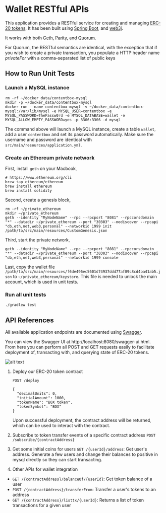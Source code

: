 # Wallet RESTful APIs

This application provides a RESTful service for creating and managing [ERC-20 tokens](https://github.com/ethereum/EIPs/issues/20). It has been built using [Spring Boot](https://projects.spring.io/spring-boot/), and [web3j](https://web3j.io).

It works with both [Geth](https://github.com/ethereum/go-ethereum), [Parity](https://github.com/paritytech/parity), and [Quorum](https://github.com/jpmorganchase/quorum).

For Quorum, the RESTful semantics are identical, with the exception that if you wish to create a private transaction, you populate a HTTP header name *privateFor* with a comma-separated list of public keys


## How to Run Unit Tests

### Launch a MySQL instance

    rm -rf ~/docker_data/contentbox-mysql
    mkdir -p ~/docker_data/contentbox-mysql
    docker run --name contentbox-mysql -v ~/docker_data/contentbox-mysql:/var/lib/mysql -e MYSQL_USER=contentbox -e MYSQL_PASSWORD=ThePassw0rd -e MYSQL_DATABASE=wallet -e MYSQL_ALLOW_EMPTY_PASSWORD=yes -p 3306:3306 -d mysql

The command above will launch a MySQL instance, create a table `wallet`, add a user `contentbox` and set its password automatically. Make sure the username and password are identical with `src/main/resources/application.yml`.

### Create an Ethereum private network

First, install `geth` on your Macbook,

    # https://www.ethereum.org/cli
    brew tap ethereum/ethereum
    brew install ethereum
    brew install solidity

Second, create a genesis block,

    rm -rf ~/private_ethereum
    mkdir ~/private_ethereum
    geth --identity "MyNodeName" --rpc --rpcport "8081" --rpccorsdomain "*" --datadir ~/private_ethereum --port "30303" --nodiscover --rpcapi "db,eth,net,web3,personal" --networkid 1999 init /path/to/src/main/resources/CustomGenesis.json

Third, start the private network,

    geth --identity "MyNodeName" --rpc --rpcport "8081" --rpccorsdomain "*" --datadir ~/private_ethereum --port "30303" --nodiscover --rpcapi "db,eth,net,web3,personal" --networkid 1999 console

Last, copy the wallet file `/path/to/src/main/resources/f6de496ec5601d74937ddd77af09c8cd4ba41ab5.json` to `~/private_ethereum/keystore`. This file is needed to unlock the main account, which is used in unit tests.

### Run all unit tests

    ./gradlew test

## API References

All available application endpoints are documented using [Swagger](http://swagger.io/).

You can view the Swagger UI at http://localhost:8080/swagger-ui.html. From here you
can perform all POST and GET requests easily to facilitate deployment of, transacting 
with, and querying state of ERC-20 tokens.

![alt text](https://github.com/blk-io/erc20-rest-service/raw/master/images/full-swagger-ui.png "Swagger UI screen capture")

1. Deploy our ERC-20 token contract

    `POST /deploy`
    ```
    {
      "decimalUnits": 0,
      "initialAmount": 1000,
      "tokenName": "BOX token",
      "tokenSymbol": "BOX"
    }
    ```
    Upon successful deployment, the contract address will be returned, which can be used to interact with the contract.
1. Subscribe to token transfer events of a specific contract address
`POST /subscribe/{contractAddress}`
1. Get some initial coins for users
    `GET /{userId}/address`: Get user's address. Generate a few users and change their balances to positive in mysql directly so they can start transacting.
1. Other APIs for wallet integration
- `GET /{contractAddress}/balanceOf/{userId}`: Get token balance of a user
- `POST /{contractAddress}/transferFrom`: Transfer a user's tokens to an address
- `GET /{contractAddress}/listtx/{userId}`: Returns a list of token transactions for a given user